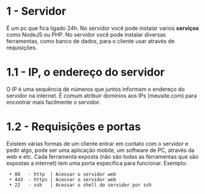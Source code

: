 # 1 - Servidor
É um pc que fica ligado 24h. No servidor você pode instalar varios **serviços** como NodeJS ou PHP.
No servidor você pode instalar diversas ferramentas, como banco de dados, para o cliente usar através de requisições.

# 1.1 - IP, o endereço do servidor
O IP é uma sequência de números que juntos informam o endereço do servidor na internet. É comum atribuir dominios aos IPs (meusite.com) para encontrar mais facilmente o servidor. 

# 1.2 - Requisições e portas
Existem várias formas de um cliente entrar em contato com o servidor e pedir algo, pode ser uma aplicação mobile, um software de PC, através da web e etc.
Cada ferramenta exposta (não são todas as ferramentas que são expostas a internet) tem uma porta expecífica para funcionar. Exemplo:
```
 • 80 	- http 	| Acessar o servidor web
 • 443	- https	| Acessar o servidor web
 • 22	- ssh 	| Acessar o shell do servidor por ssh
```

